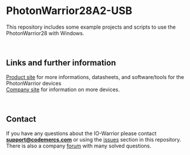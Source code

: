 # PhotonWarrior28A2-USB
This repository includes some example projects and scripts to use the PhotonWarrior28 with Windows.  


&nbsp;
## Links and further information
[Product site](https://www.codemercs.com/de/sensoren/pw28a2) for more informations, datasheets, and software/tools for the PhotonWarrior devices  
[Company site](https://www.codemercs.com) for information on more devices.

&nbsp;
## Contact
If you have any questions about the IO-Warrior please contact **support@codemercs.com** or using the [issues](https://github.com/codemercs-com/io-warrior-win/issues) section in this repository. There is also a company [forum](https://forum.codemercs.com/) with many solved questions.